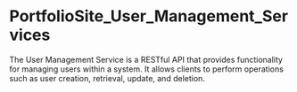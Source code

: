 # PortfolioSite_User_Management_Services


The User Management Service is a RESTful API that provides functionality for managing users within a system. It allows clients to perform operations such as user creation, retrieval, update, and deletion.
